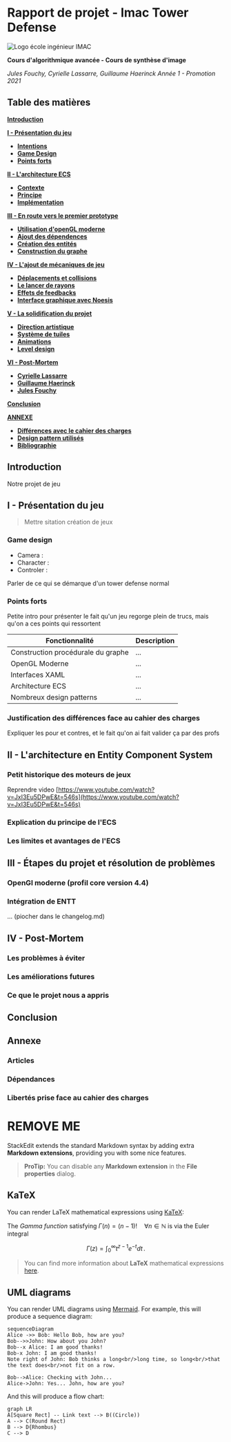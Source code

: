 ﻿# Rapport de projet - Imac Tower Defense

![Logo école ingénieur IMAC](https://github.com/guillaume-haerinck/imac-tower-defense/blob/master/doc/rapport-img/imac.png?raw=true)

**Cours d'algorithmique avancée - Cours de synthèse d'image**

*Jules Fouchy, Cyrielle Lassarre, Guillaume Haerinck*
*Année 1 - Promotion 2021*

## Table des matières

[**Introduction**](#introduction)

[**I - Présentation du jeu**](#i---présentation-du-jeu)
*	[**Intentions**](#intentions)
*	[**Game Design**](#game-design)
*  [**Points forts**](#points-forts)

[**II - L'architecture ECS**](#ii---l'architecture-ecs)
*  [**Contexte**](#contexte)
*  [**Principe**](#principe)
*  [**Implémentation**](#implémentation)

[**III -  En route vers le premier prototype**]()
*	[**Utilisation d'openGL moderne**](#utilisation-d'opengl-moderne)
*	[**Ajout des dépendences**](#ajout-des-dépendences)
*	[**Création des entités**](#création-des-entités)
*	[**Construction du graphe**](#construction-du-graphe)

[**IV -  L'ajout de mécaniques de jeu**]()
*	[**Déplacements et collisions**](#déplacements-et-collisions)
*	[**Le lancer de rayons**](#le-lancer-de-rayons)
*	[**Effets de feedbacks**](#effets-de-feedbacks)
*	[**Interface graphique avec Noesis**](#interface-graphique-avec-noesis)

[**V -  La solidification du projet**]()
*	[**Direction artistique**](#direction-artistique)
*	[**Système de tuiles**](#système-de-tuiles)
*	[**Animations**](#animations)
*	[**Level design**](#level-design)

[**VI -  Post-Mortem**](#iv---post-mortem)
*	[**Cyrielle Lassarre**](#cyrielle-lassarre)
*	[**Guillaume Haerinck**](#guillaume-haerinck)
*	[**Jules Fouchy**](#jules-fouchy)

[**Conclusion**](#conclusion)

[**ANNEXE**](#annexe)
*	[**Différences avec le cahier des charges**]()
*	[**Design pattern utilisés**]()
*	[**Bibliographie**]()

## Introduction

Notre projet de jeu 

## I - Présentation du jeu

> Mettre sitation création de jeux

### Game design

- Camera :
- Character :
- Controler :

Parler de ce qui se démarque d'un tower defense normal

### Points forts

Petite intro pour présenter le fait qu'un jeu regorge plein de trucs, mais qu'on a ces points qui ressortent

| Fonctionnalité| Description |
|--|--|
| Construction procédurale du graphe | ... |
| OpenGL Moderne | ... |
| Interfaces XAML | ... |
| Architecture ECS | ... |
| Nombreux design patterns | ... |

### Justification des différences face au cahier des charges

Expliquer les pour et contres, et le fait qu'on ai fait valider ça par des profs  

## II - L'architecture en Entity Component System

### Petit historique des moteurs de jeux

Reprendre video [https://www.youtube.com/watch?v=JxI3Eu5DPwE&t=546s](https://www.youtube.com/watch?v=JxI3Eu5DPwE&t=546s)

### Explication du principe de l'ECS



### Les limites et avantages de l'ECS

  

## III - Étapes du projet et résolution de problèmes

### OpenGl moderne (profil core version 4.4)

### Intégration de ENTT

... (piocher dans le changelog.md)

## IV - Post-Mortem

### Les problèmes à éviter

### Les améliorations futures

### Ce que le projet nous a appris


## Conclusion


## Annexe

### Articles

### Dépendances

### Libertés prise face au cahier des charges 

# REMOVE ME

StackEdit extends the standard Markdown syntax by adding extra **Markdown extensions**, providing you with some nice features.

> **ProTip:** You can disable any **Markdown extension** in the **File properties** dialog.


## KaTeX

You can render LaTeX mathematical expressions using [KaTeX](https://khan.github.io/KaTeX/):

The *Gamma function* satisfying $\Gamma(n) = (n-1)!\quad\forall n\in\mathbb N$ is via the Euler integral

$$
\Gamma(z) = \int_0^\infty t^{z-1}e^{-t}dt\,.
$$

> You can find more information about **LaTeX** mathematical expressions [here](http://meta.math.stackexchange.com/questions/5020/mathjax-basic-tutorial-and-quick-reference).


## UML diagrams

You can render UML diagrams using [Mermaid](https://mermaidjs.github.io/). For example, this will produce a sequence diagram:

```mermaid
sequenceDiagram
Alice ->> Bob: Hello Bob, how are you?
Bob-->>John: How about you John?
Bob--x Alice: I am good thanks!
Bob-x John: I am good thanks!
Note right of John: Bob thinks a long<br/>long time, so long<br/>that the text does<br/>not fit on a row.

Bob-->Alice: Checking with John...
Alice->John: Yes... John, how are you?
```

And this will produce a flow chart:

```mermaid
graph LR
A[Square Rect] -- Link text --> B((Circle))
A --> C(Round Rect)
B --> D{Rhombus}
C --> D
```
